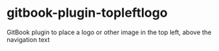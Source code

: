 # gitbook-plugin-topleftlogo
GitBook plugin to place a logo or other image in the top left, above the navigation text
